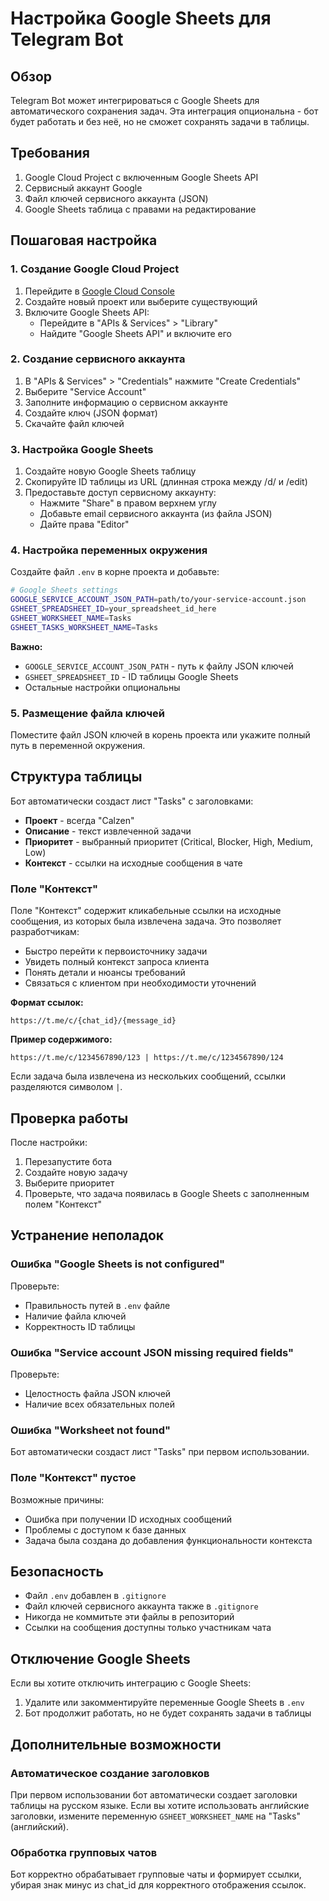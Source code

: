 # Настройка Google Sheets для Telegram Bot

## Обзор

Telegram Bot может интегрироваться с Google Sheets для автоматического сохранения задач. Эта интеграция опциональна - бот будет работать и без неё, но не сможет сохранять задачи в таблицы.

## Требования

1. Google Cloud Project с включенным Google Sheets API
2. Сервисный аккаунт Google
3. Файл ключей сервисного аккаунта (JSON)
4. Google Sheets таблица с правами на редактирование

## Пошаговая настройка

### 1. Создание Google Cloud Project

1. Перейдите в [Google Cloud Console](https://console.cloud.google.com/)
2. Создайте новый проект или выберите существующий
3. Включите Google Sheets API:
   - Перейдите в "APIs & Services" > "Library"
   - Найдите "Google Sheets API" и включите его

### 2. Создание сервисного аккаунта

1. В "APIs & Services" > "Credentials" нажмите "Create Credentials"
2. Выберите "Service Account"
3. Заполните информацию о сервисном аккаунте
4. Создайте ключ (JSON формат)
5. Скачайте файл ключей

### 3. Настройка Google Sheets

1. Создайте новую Google Sheets таблицу
2. Скопируйте ID таблицы из URL (длинная строка между /d/ и /edit)
3. Предоставьте доступ сервисному аккаунту:
   - Нажмите "Share" в правом верхнем углу
   - Добавьте email сервисного аккаунта (из файла JSON)
   - Дайте права "Editor"

### 4. Настройка переменных окружения

Создайте файл `.env` в корне проекта и добавьте:

```bash
# Google Sheets settings
GOOGLE_SERVICE_ACCOUNT_JSON_PATH=path/to/your-service-account.json
GSHEET_SPREADSHEET_ID=your_spreadsheet_id_here
GSHEET_WORKSHEET_NAME=Tasks
GSHEET_TASKS_WORKSHEET_NAME=Tasks
```

**Важно:**
- `GOOGLE_SERVICE_ACCOUNT_JSON_PATH` - путь к файлу JSON ключей
- `GSHEET_SPREADSHEET_ID` - ID таблицы Google Sheets
- Остальные настройки опциональны

### 5. Размещение файла ключей

Поместите файл JSON ключей в корень проекта или укажите полный путь в переменной окружения.

## Структура таблицы

Бот автоматически создаст лист "Tasks" с заголовками:
- **Проект** - всегда "Calzen"
- **Описание** - текст извлеченной задачи
- **Приоритет** - выбранный приоритет (Critical, Blocker, High, Medium, Low)
- **Контекст** - ссылки на исходные сообщения в чате

### Поле "Контекст"

Поле "Контекст" содержит кликабельные ссылки на исходные сообщения, из которых была извлечена задача. Это позволяет разработчикам:

- Быстро перейти к первоисточнику задачи
- Увидеть полный контекст запроса клиента
- Понять детали и нюансы требований
- Связаться с клиентом при необходимости уточнений

**Формат ссылок:**
```
https://t.me/c/{chat_id}/{message_id}
```

**Пример содержимого:**
```
https://t.me/c/1234567890/123 | https://t.me/c/1234567890/124
```

Если задача была извлечена из нескольких сообщений, ссылки разделяются символом ` | `.

## Проверка работы

После настройки:
1. Перезапустите бота
2. Создайте новую задачу
3. Выберите приоритет
4. Проверьте, что задача появилась в Google Sheets с заполненным полем "Контекст"

## Устранение неполадок

### Ошибка "Google Sheets is not configured"

Проверьте:
- Правильность путей в `.env` файле
- Наличие файла ключей
- Корректность ID таблицы

### Ошибка "Service account JSON missing required fields"

Проверьте:
- Целостность файла JSON ключей
- Наличие всех обязательных полей

### Ошибка "Worksheet not found"

Бот автоматически создаст лист "Tasks" при первом использовании.

### Поле "Контекст" пустое

Возможные причины:
- Ошибка при получении ID исходных сообщений
- Проблемы с доступом к базе данных
- Задача была создана до добавления функциональности контекста

## Безопасность

- Файл `.env` добавлен в `.gitignore`
- Файл ключей сервисного аккаунта также в `.gitignore`
- Никогда не коммитьте эти файлы в репозиторий
- Ссылки на сообщения доступны только участникам чата

## Отключение Google Sheets

Если вы хотите отключить интеграцию с Google Sheets:
1. Удалите или закомментируйте переменные Google Sheets в `.env`
2. Бот продолжит работать, но не будет сохранять задачи в таблицы

## Дополнительные возможности

### Автоматическое создание заголовков

При первом использовании бот автоматически создает заголовки таблицы на русском языке. Если вы хотите использовать английские заголовки, измените переменную `GSHEET_WORKSHEET_NAME` на "Tasks" (английский).

### Обработка групповых чатов

Бот корректно обрабатывает групповые чаты и формирует ссылки, убирая знак минус из chat_id для корректного отображения ссылок.

